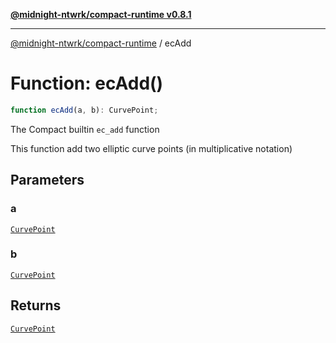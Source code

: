 [**@midnight-ntwrk/compact-runtime v0.8.1**](../README.md)

***

[@midnight-ntwrk/compact-runtime](../globals.md) / ecAdd

# Function: ecAdd()

```ts
function ecAdd(a, b): CurvePoint;
```

The Compact builtin `ec_add` function

This function add two elliptic curve points (in multiplicative notation)

## Parameters

### a

[`CurvePoint`](../interfaces/CurvePoint.md)

### b

[`CurvePoint`](../interfaces/CurvePoint.md)

## Returns

[`CurvePoint`](../interfaces/CurvePoint.md)
